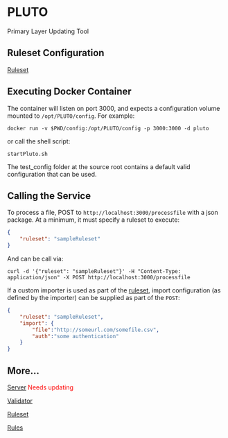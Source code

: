 # PLUTO
Primary Layer Updating Tool

## Ruleset Configuration
[Ruleset][ruleset]

## Executing Docker Container
The container will listen on port 3000, and expects a configuration volume mounted to `/opt/PLUTO/config`.  For example:

```shell
docker run -v $PWD/config:/opt/PLUTO/config -p 3000:3000 -d pluto
```
or call the shell script:
```shell
startPluto.sh
```
The test_config folder at the source root contains a default valid configuration that can be used.

## Calling the Service

To process a file, POST to `http://localhost:3000/processfile` with a json package. At a minimum, it must specify a ruleset to execute:

```json
{
	"ruleset": "sampleRuleset"
}
```
And can be call via:

```
curl -d '{"ruleset": "sampleRuleset"}' -H "Content-Type: application/json" -X POST http://localhost:3000/processfile
```

If a custom importer is used as part of the [ruleset][ruleset], import configuration (as defined by the importer) can be supplied as part of the `POST`:

```json
{
	"ruleset": "sampleRuleset",
	"import": {
		"file":"http://someurl.com/somefile.csv",
		"auth":"some authentication"
	}
}
```

## More...
[Server][server] <span style="color: red">Needs updating</span>

[Validator][validator]

[Ruleset][ruleset]

[Rules][rules]

[server]: docs/server.md
[validator]: docs/validator.md
[ruleset]: docs/ruleset.md
[rules]: docs/rules.md
